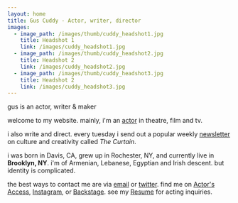 ```yaml
---
layout: home
title: Gus Cuddy - Actor, writer, director
images:
  - image_path: /images/thumb/cuddy_headshot1.jpg
    title: Headshot 1
    link: /images/cuddy_headshot1.jpg
  - image_path: /images/thumb/cuddy_headshot2.jpg
    title: Headshot 2
    link: /images/cuddy_headshot2.jpg
  - image_path: /images/thumb/cuddy_headshot3.jpg
    title: Headshot 2
    link: /images/cuddy_headshot3.jpg
---
```

<div id="intro" class="lh-title dib f1-ns f2-m f2">gus is an actor, writer <span class="i">&</span> maker</div>

welcome to my website.  mainly, i'm an [actor](/resume) in theatre, film and tv.

i also write and direct. every tuesday i send out a popular weekly [newsletter](https://guscuddy.substack.com/) on culture and creativity called _The Curtain_.

i was born in Davis, CA, grew up in Rochester, NY, and currently live in **Brooklyn, NY**. i'm of Armenian, Lebanese, Egyptian and Irish descent. but identity is complicated.

the best ways to contact me are via [email](mailto:gus.cuddy@gmail.com) or [twitter](https://twitter.com/guscuddy). find me on [Actor's Access](https://resumes.actorsaccess.com/guscuddy), [Instagram](https://instagram.com/guscuddy), or [Backstage](https://backstage.com/u/guscuddy). see my [Resume](/resume) for acting inquiries.

